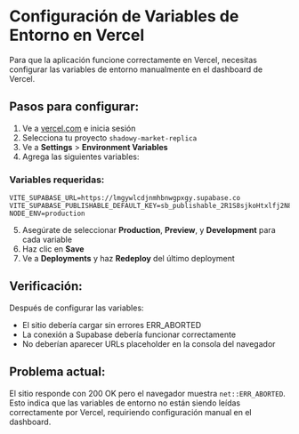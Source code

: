 # Configuración de Variables de Entorno en Vercel

Para que la aplicación funcione correctamente en Vercel, necesitas configurar las variables de entorno manualmente en el dashboard de Vercel.

## Pasos para configurar:

1. Ve a [vercel.com](https://vercel.com) e inicia sesión
2. Selecciona tu proyecto `shadowy-market-replica`
3. Ve a **Settings** > **Environment Variables**
4. Agrega las siguientes variables:

### Variables requeridas:

```
VITE_SUPABASE_URL=https://lmgywlcdjnmhbnwgpxgy.supabase.co
VITE_SUPABASE_PUBLISHABLE_DEFAULT_KEY=sb_publishable_2R1S8sjkoHtxlfj2N8LGjg_Nwe9wk3n
NODE_ENV=production
```

5. Asegúrate de seleccionar **Production**, **Preview**, y **Development** para cada variable
6. Haz clic en **Save**
7. Ve a **Deployments** y haz **Redeploy** del último deployment

## Verificación:

Después de configurar las variables:
- El sitio debería cargar sin errores ERR_ABORTED
- La conexión a Supabase debería funcionar correctamente
- No deberían aparecer URLs placeholder en la consola del navegador

## Problema actual:

El sitio responde con 200 OK pero el navegador muestra `net::ERR_ABORTED`. Esto indica que las variables de entorno no están siendo leídas correctamente por Vercel, requiriendo configuración manual en el dashboard.